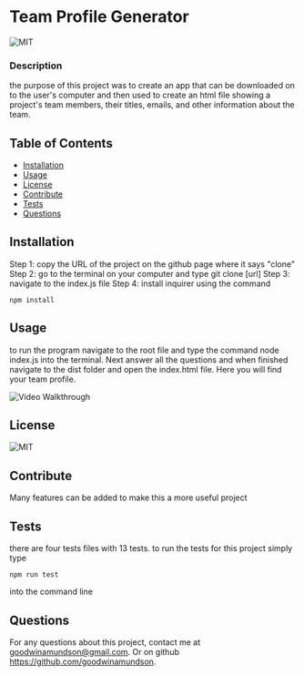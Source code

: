 # Team Profile Generator

  ![MIT](https://img.shields.io/badge/MIT-license-green)

  ### Description 
  the purpose of this project was to create an app that can be downloaded on to the user's computer and then used to create an html file showing a project's team members, their titles, emails, and other information about the team. 


  ## Table of Contents
  * [Installation](#installation)
  * [Usage](#usage)
  * [License](#license)
  * [Contribute](#contribute)
  * [Tests](#tests)
  * [Questions](#questions)
  
  
  ## Installation 
  Step 1: copy the URL of the project on the github page where it says "clone"  Step 2: go to the terminal on your computer and type git clone [url] Step 3: navigate to the index.js file Step 4: install inquirer using the command 
  ```
  npm install
  ```


  ## Usage 
  to run the program navigate to the root file and type the command node index.js into the terminal. Next answer all the questions and when finished navigate to the dist folder and open the index.html file. Here you will find your team profile.
  
  ![Video Walkthrough](./images/video-walkthrough2.gif)


  ## License 
  ![MIT](https://img.shields.io/badge/MIT-license-green) 


  ## Contribute
  Many features can be added to make this a more useful project


  ## Tests
  there are four tests files with 13 tests. to run the tests for this project simply type 
  ```
  npm run test
  ``` 
  into the command line


  ## Questions
  For any questions about this project, contact me at goodwinamundson@gmail.com. Or on github https://github.com/goodwinamundson.